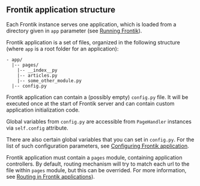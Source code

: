 ## Frontik application structure

Each Frontik instance serves one application, which is loaded from a directory given in
`app` parameter (see [Running Frontik](/docs/running.md)).

Frontik application is a set of files, organized in the following structure
(where `app` is a root folder for an application):

```
- app/
  |-- pages/
    |-- __index__py
    |-- articles.py
    |-- some_other_module.py
  |-- config.py
```

Frontik application can contain a (possibly empty) `config.py` file. It will be executed once at the start of
Frontik server and can contain custom application initialization code.

Global variables from `config.py` are accessible from `PageHandler` instances via `self.config` attribute.

There are also certain global variables that you can set in `config.py`. For the list of such configuration parameters,
see [Configuring Frontik application](/docs/config-app.md).

Frontik application must contain a `pages` module, containing application controllers. By default, routing mechanism
will try to match each url to the file within `pages` module, but this can be overrided. For more information, see
[Routing in Frontik applications](/docs/routing.md)).
